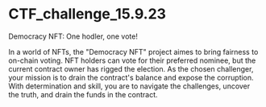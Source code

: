 # CTF_challenge_15.9.23

Democracy NFT: One hodler, one vote!

In a world of NFTs, the "Democracy NFT" project aimes to bring fairness to on-chain voting. NFT holders can vote for their preferred nominee, but the current contract owner has rigged the election. As the chosen challenger, your mission is to drain the contract's balance and expose the corruption. With determination and skill, you are to navigate the challenges, uncover the truth, and drain the funds in the contract.

